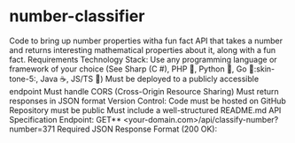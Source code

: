 # number-classifier
Code to bring up number properties witha  fun fact
API that takes a number and returns interesting mathematical properties about it, along with a fun fact.
Requirements
Technology Stack:
Use any programming language or framework of your choice (See Sharp (C #), PHP :elephant:, Python :snake:, Go :runner::skin-tone-5:, Java :coffee:, JS/TS :nauseated_face:)
Must be deployed to a publicly accessible endpoint
Must handle CORS (Cross-Origin Resource Sharing)
Must return responses in JSON format
Version Control:
Code must be hosted on GitHub
Repository must be public
Must include a well-structured README.md
API Specification
Endpoint: GET** <your-domain.com>/api/classify-number?number=371
Required JSON Response Format (200 OK):
